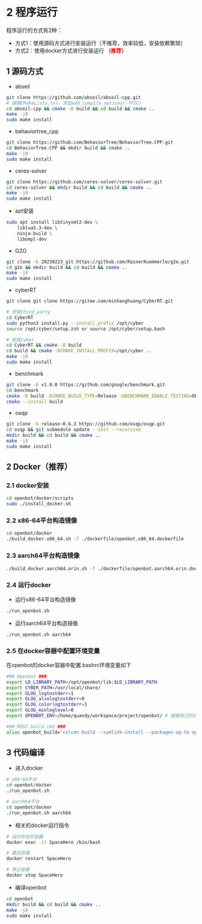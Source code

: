 # 2 程序运行

程序运行的方式有2种：

* 方式1：使用源码方式进行安装运行（不推荐，效率较低，安装依赖繁琐）
* 方式2：使用docker方式进行安装运行 **<font color='red'>（推荐）</font>** 

## 1 源码方式

* abseil

```bash
git clone https://github.com/abseil/abseil-cpp.git
# 编辑CMakeLists.txt，添加add_compile_options(-fPIC)
cd abseil-cpp && cmake -B build && cd build && cmake ..
make -j8 
sudo make install
```

*  behaviortree_cpp

```bash
git clone https://github.com/BehaviorTree/BehaviorTree.CPP.git
cd BehaviorTree.CPP && mkdir build && cmake ..
make -j8
sudo make install
```

*  ceres-solver

```bash
git clone https://github.com/ceres-solver/ceres-solver.git
cd ceres-solver && mkdir build && cd build && cmake ..
make -j8
sudo make install
```

* apt安装

```bash
sudo apt install libtinyxml2-dev \
	liblua5.3-dev \
	ninja-build \
	libompl-dev
```

*  G2O

```bash
git clone -b 20230223_git https://github.com/RainerKuemmerle/g2o.git
cd g2o && mkdir build && cd build && cmake ..
make -j8
sudo make install
```

* cyberRT

```bash
git clone git clone https://gitee.com/minhanghuang/CyberRT.git

# 安装third_party
cd CyberRT 
sudo python3 install.py --install_prefix /opt/cyber
source /opt/cyber/setup.zsh or source /opt/cyber/setup.bash

# 安装cyber
cd CyberRT && cmake -B build
cd build && cmake -DCMAKE_INSTALL_PREFIX=/opt/cyber ..
make -j8
sudo make install
```

*  benchmark

```bash
git clone -b v1.9.0 https://github.com/google/benchmark.git
cd benchmark
cmake -B build -DCMAKE_BUILD_TYPE=Release -DBENCHMARK_ENABLE_TESTING=OFF
cmake --install build
```

* osqp

```bash
git clone -b release-0.6.3 https://github.com/osqp/osqp.git
cd osqp && git submodule update --init --recursive
mkdir build && cd build && cmake ..
make -j8
sudo make install
```

## 2 Docker（推荐）

### 2.1 docker安装

```bash
cd openbot/docker/scripts
sudo ./install_docker.sh
```

### 2.2 x86-64平台构造镜像

```bash
cd openbot/docker
./build_docker.x86_64.sh -f ./dockerfile/openbot.x86_64.dockerfile
```

### 2.3 aarch64平台构造镜像

```bash
./build_docker.aarch64.orin.sh -f ./dockerfile/openbot.aarch64.orin.dockerfile
```

### 2.4 运行docker

* 运行x86-64平台构造镜像

```bash
./run_openbot.sh
```

* 运行aarch64平台构造镜像

```
./run_openbot.sh aarch64
```

### 2.5 在docker容器中配置环境变量

在openbot的docker容器中配置.bashrc环境变量如下

```bash
### Openbot ###
export LD_LIBRARY_PATH=/opt/openbot/lib:$LD_LIBRARY_PATH
export CYBER_PATH=/usr/local/share/
export GLOG_logtostderr=1
export GLOG_alsologtostderr=0
export GLOG_colorlogtostderr=1
export GLOG_minloglevel=0
export OPENBOT_ENV=/home/quandy/workspace/project/openbot/ # 根据自己的目录修改

### ROS2 build cmd ###
alias openbot_build='colcon build --symlink-install --packages-up-to openbot_ros'
```

## 3 代码编译

* 进入docker

```bash
# x86-64平台
cd openbot/docker
./run_openbot.sh 

# aarch64平台
cd openbot/docker
./run_openbot.sh aarch64
```

* 相关的docker运行指令

```bash
# 运行存在的容器
docker exec -it SpaceHero /bin/bash

# 重启容器
docker restart SpaceHero

# 停止容器
docker stop SpaceHero
```

* 编译openbot

```bash
cd openbot
mkdir build && cd build && cmake ..
make -j8
sudo make install
```
